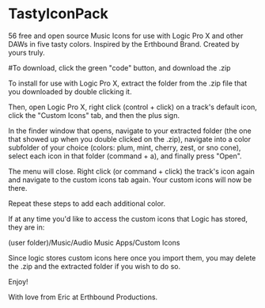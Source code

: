 # TastyIconPack
56 free and open source Music Icons for use with Logic Pro X and other DAWs in five tasty colors. Inspired by the Erthbound Brand. Created by yours truly.

#To download, click the green "code" button, and download the .zip

To install for use with Logic Pro X, extract the folder from the .zip file that you downloaded by double clicking it.

Then, open Logic Pro X, right click (control + click) on a track's default icon, click the "Custom Icons" tab, and then the plus sign. 

In the finder window that opens, navigate to your extracted folder (the one that showed up when you double clicked on the .zip), navigate into a color subfolder of your choice (colors: plum, mint, cherry, zest, or sno cone), select each icon in that folder (command + a), and finally press "Open". 

The menu will close. Right click (or command + click) the track's icon again and navigate to the custom icons tab again. Your custom icons will now be there.

Repeat these steps to add each additional color.

If at any time you'd like to access the custom icons that Logic has stored, they are in:

(user folder)/Music/Audio Music Apps/Custom Icons

Since logic stores custom icons here once you import them, you may delete the .zip and the extracted folder if you wish to do so.

Enjoy!

With love from Eric at Erthbound Productions.
